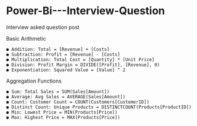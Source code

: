 # Power-Bi---Interview-Question
Interview asked question post

Basic Arithmetic

    ● Addition: Total = [Revenue] + [Costs]
    ● Subtraction: Profit = [Revenue] - [Costs]
    ● Multiplication: Total Cost = [Quantity] * [Unit Price]
    ● Division: Profit Margin = DIVIDE([Profit], [Revenue], 0)
    ● Exponentiation: Squared Value = [Value] ^ 2

Aggregation Functions

    ● Sum: Total Sales = SUM(Sales[Amount])
    ● Average: Avg Sales = AVERAGE(Sales[Amount])
    ● Count: Customer Count = COUNT(Customers[CustomerID])
    ● Distinct Count: Unique Products = DISTINCTCOUNT(Products[ProductID])
    ● Min: Lowest Price = MIN(Products[Price])
    ● Max: Highest Price = MAX(Products[Price])



